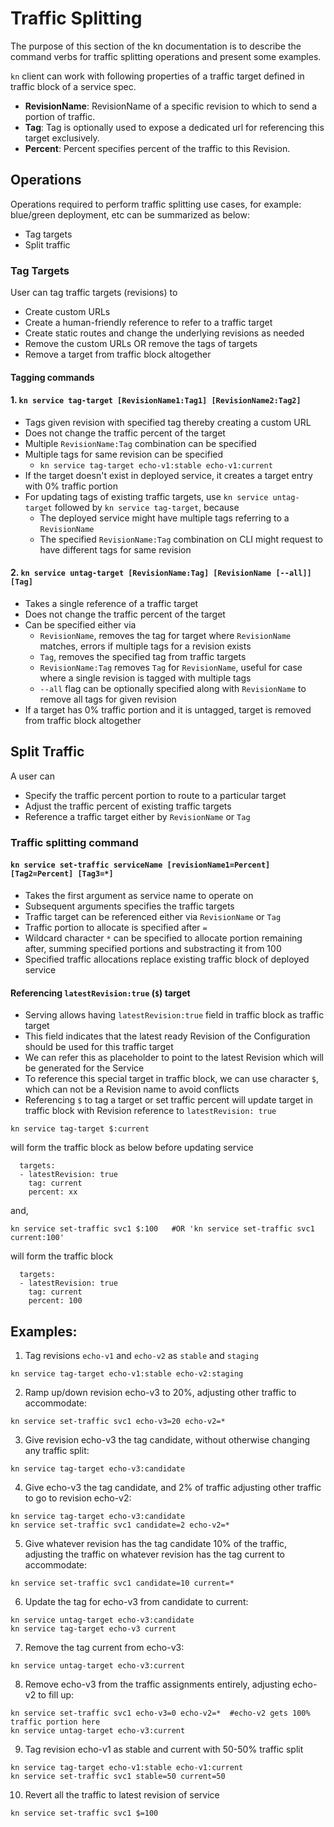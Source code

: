 # Traffic Splitting

The purpose of this section of the kn documentation is to describe the command verbs for traffic splitting operations and present some examples.

`kn` client can work with following properties of a traffic target defined in traffic block of a service spec.
 - **RevisionName**: RevisionName of a specific revision to which to send a portion of traffic.
 - **Tag**: Tag is optionally used to expose a dedicated url for referencing this target exclusively.
 - **Percent**: Percent specifies percent of the traffic to this Revision.

## Operations

Operations required to perform traffic splitting use cases, for example: blue/green deployment, etc can be summarized as below:
 - Tag targets
 - Split traffic

### Tag Targets

User can tag traffic targets (revisions) to
 - Create custom URLs
 - Create a human-friendly reference to refer to a traffic target
 - Create static routes and change the underlying revisions as needed
 - Remove the custom URLs OR remove the tags of targets
 - Remove a target from traffic block altogether


#### Tagging commands

#### 1. `kn service tag-target [RevisionName1:Tag1] [RevisionName2:Tag2]`

 - Tags given revision with specified tag thereby creating a custom URL
 - Does not change the traffic percent of the target
 - Multiple `RevisionName:Tag` combination can be specified
 - Multiple tags for same revision can be specified
   - `kn service tag-target echo-v1:stable echo-v1:current`
 - If the target doesn't exist in deployed service, it creates a target entry with 0% traffic portion
 - For updating tags of existing traffic targets, use `kn service untag-target` followed by `kn service tag-target`, because
    - The deployed service might have multiple tags referring to a `RevisionName`
    - The specified `RevisionName:Tag` combination on CLI might request to have different tags for same revision

#### 2. `kn service untag-target [RevisionName:Tag] [RevisionName [--all]] [Tag]`

 - Takes a single reference of a traffic target
 - Does not change the traffic percent of the target
 - Can be specified either via
   -  `RevisionName`, removes the tag for target where `RevisionName` matches, errors if multiple tags for a revision exists
   -  `Tag`, removes the specified tag from traffic targets
   -  `RevisionName:Tag` removes `Tag` for `RevisionName`, useful for case where a single revision is tagged with multiple tags
   - `--all` flag can be optionally specified along with `RevisionName` to remove all tags for given revision
 - If a target has 0% traffic portion and it is untagged, target is removed from traffic block altogether


## Split Traffic

A user can
 - Specify the traffic percent portion to route to a particular target
 - Adjust the traffic percent of existing traffic targets
 - Reference a traffic target either by `RevisionName` or `Tag`

### Traffic splitting command

#### `kn service set-traffic serviceName [revisionName1=Percent] [Tag2=Percent] [Tag3=*]`

 - Takes the first argument as service name to operate on
 - Subsequent arguments specifies the traffic targets
 - Traffic target can be referenced either via `RevisionName` or `Tag`
 - Traffic portion to allocate is specified after `=`
 - Wildcard character `*` can be specified to allocate portion remaining after, summing specified portions and substracting it from 100
 - Specified traffic allocations replace existing traffic block of deployed service

#### Referencing `latestRevision:true` (`$`) target
 - Serving allows having `latestRevision:true` field in traffic block as traffic target
 - This field indicates that the latest ready Revision of the Configuration should be used for this traffic target
 - We can refer this as placeholder to point to the latest Revision which will be generated for the Service
 - To reference this special target in traffic block, we can use character `$`, which can not be a Revision name to avoid conflicts
 - Referencing `$` to tag a target or set traffic percent will update target in traffic block with Revision reference to `latestRevision: true`

```
kn service tag-target $:current
```
will form the traffic block as below before updating service
```
  targets:
  - latestRevision: true
    tag: current
    percent: xx
```

and,
```
kn service set-traffic svc1 $:100   #OR 'kn service set-traffic svc1 current:100'
```
will form the traffic block
```
  targets:
  - latestRevision: true
    tag: current
    percent: 100
```


## Examples:

1. Tag revisions `echo-v1` and `echo-v2` as `stable` and `staging`
```
kn service tag-target echo-v1:stable echo-v2:staging
```

2. Ramp up/down revision echo-v3 to 20%, adjusting other traffic to accommodate:
```
kn service set-traffic svc1 echo-v3=20 echo-v2=*
```

3. Give revision echo-v3 the tag candidate, without otherwise changing any traffic split:
```
kn service tag-target echo-v3:candidate
```

4. Give echo-v3 the tag candidate, and 2% of traffic adjusting other traffic to go to revision echo-v2:
```
kn service tag-target echo-v3:candidate
kn service set-traffic svc1 candidate=2 echo-v2=*
```

5. Give whatever revision has the tag candidate 10% of the traffic, adjusting the traffic on whatever revision has the tag current to accommodate:
```
kn service set-traffic svc1 candidate=10 current=*
```

6. Update the tag for echo-v3 from candidate to current:
```
kn service untag-target echo-v3:candidate
kn service tag-target echo-v3 current
```

7. Remove the tag current from echo-v3:
```
kn service untag-target echo-v3:current
```

8. Remove echo-v3 from the traffic assignments entirely, adjusting echo-v2 to fill up:
```
kn service set-traffic svc1 echo-v3=0 echo-v2=*  #echo-v2 gets 100% traffic portion here
kn service untag-target echo-v3:current
```

9. Tag revision echo-v1 as stable and current with 50-50% traffic split
```
kn service tag-target echo-v1:stable echo-v1:current
kn service set-traffic svc1 stable=50 current=50
```

10. Revert all the traffic to latest revision of service
```
kn service set-traffic svc1 $=100
```
